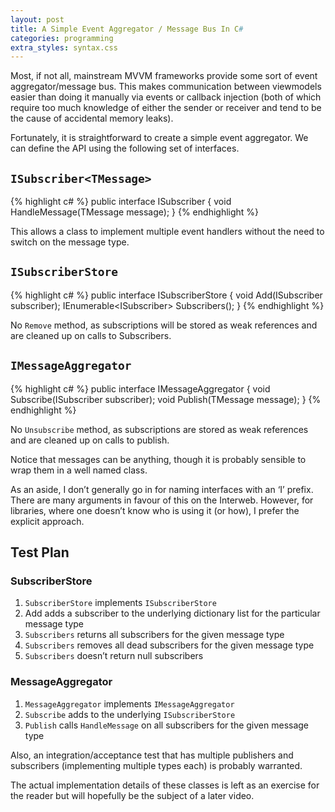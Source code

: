 ```yaml
---
layout: post
title: A Simple Event Aggregator / Message Bus In C#
categories: programming
extra_styles: syntax.css
---
```

Most, if not all, mainstream MVVM frameworks provide some sort of event aggregator/message bus.  This makes communication between viewmodels easier than doing it manually via events or callback injection (both of which require too much knowledge of either the sender or receiver and tend to be the cause of accidental memory leaks).

Fortunately, it is straightforward to create a simple event aggregator.  We can define the API using the following set of interfaces.

## `ISubscriber<TMessage>`

{% highlight c# %}
public interface ISubscriber<in TMessage>
{
    void HandleMessage(TMessage message);
}
{% endhighlight %}

This allows a class to implement multiple event handlers without the need to switch on the message type.

## `ISubscriberStore`

{% highlight c# %}
public interface ISubscriberStore
{
    void Add<TMessage>(ISubscriber<TMessage> subscriber);
    IEnumerable<ISubscriber<TMessage>> Subscribers<TMessage>();
}
{% endhighlight %}

No `Remove` method, as subscriptions will be stored as weak references and are cleaned up on calls to Subscribers.

## `IMessageAggregator`

{% highlight c# %}
public interface IMessageAggregator
{
    void Subscribe<TMessage>(ISubscriber<TMessage> subscriber);
    void Publish<TMessage>(TMessage message);
}
{% endhighlight %}

No `Unsubscribe` method, as subscriptions are stored as weak references and are cleaned up on calls to publish.

Notice that messages can be anything, though it is probably sensible to wrap them in a well named class.

As an aside, I don’t generally go in for naming interfaces with an ‘I’ prefix.  There are many arguments in favour of this on the Interweb.  However, for libraries, where one doesn’t know who is using it (or how), I prefer the explicit approach.

## Test Plan

### SubscriberStore

1. `SubscriberStore` implements `ISubscriberStore`
2. Add adds a subscriber to the underlying dictionary list for the particular message type
3. `Subscribers` returns all subscribers for the given message type
4. `Subscribers` removes all dead subscribers for the given message type
5. `Subscribers` doesn’t return null subscribers

### MessageAggregator

1. `MessageAggregator` implements `IMessageAggregator`
2. `Subscribe` adds to the underlying `ISubscriberStore`
3. `Publish` calls `HandleMessage` on all subscribers for the given message type

Also, an integration/acceptance test that has multiple publishers and subscribers (implementing multiple types each) is probably warranted.

The actual implementation details of these classes is left as an exercise for the reader but will hopefully be the subject of a later video.


